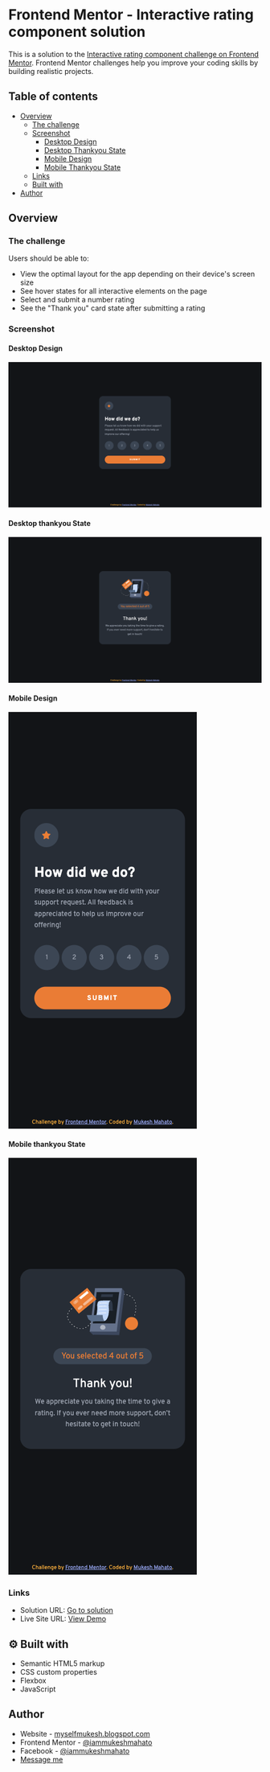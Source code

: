 # Frontend Mentor - Interactive rating component solution

This is a solution to the [Interactive rating component challenge on Frontend Mentor](https://www.frontendmentor.io/challenges/interactive-rating-component-koxpeBUmI). Frontend Mentor challenges help you improve your coding skills by building realistic projects.

## Table of contents

-  [Overview](#overview)
   -  [The challenge](#the-challenge)
   -  [Screenshot](#screenshot)
      -  [Desktop Design](#desktop-design)
      -  [Desktop Thankyou State](#desktop-thankyou-state)
      -  [Mobile Design](#mobile-design)
      -  [Mobile Thankyou State](#mobile-thankyou-state)
   -  [Links](#links)
   -  [Built with](#⚙-built-with)
-  [Author](#author)

## Overview

### The challenge

Users should be able to:

-  View the optimal layout for the app depending on their device's screen size
-  See hover states for all interactive elements on the page
-  Select and submit a number rating
-  See the "Thank you" card state after submitting a rating

### Screenshot

#### Desktop Design

![Article preview component](./design/desktop-design.png)

#### Desktop thankyou State

![Article preview component](./design/desktop-thank-you-state.png)

#### Mobile Design

<img src="./design/mobile-design.png" width="375px">

#### Mobile thankyou State

<img src="./design/mobile-thank-you-state.png" width="375px">

### Links

-  Solution URL: [Go to solution](https://your-solution-url.com)
-  Live Site URL: [View Demo](https://iammukeshmahato.github.io/interactive-rating-component)

## ⚙ Built with

-  Semantic HTML5 markup
-  CSS custom properties
-  Flexbox
-  JavaScript

## Author

-  Website - [myselfmukesh.blogspot.com](https://myselfmukesh.blogspot.com/)
-  Frontend Mentor - [@iammukeshmahato](https://www.frontendmentor.io/profile/iammukeshmahato)
-  Facebook - [@iammukeshmahato](https://www.facebook.com/iammukeshmahato)
-  [Message me](https://m.me/iammukeshmahato)
